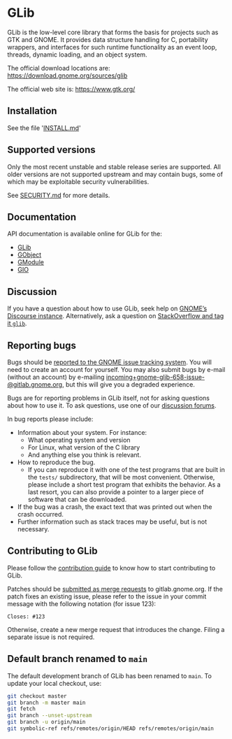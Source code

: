# GLib

GLib is the low-level core library that forms the basis for projects such
as GTK and GNOME. It provides data structure handling for C, portability
wrappers, and interfaces for such runtime functionality as an event loop,
threads, dynamic loading, and an object system.

The official download locations are:
  <https://download.gnome.org/sources/glib>

The official web site is:
  <https://www.gtk.org/>

## Installation

See the file '[INSTALL.md](INSTALL.md)'

## Supported versions

Only the most recent unstable and stable release series are supported. All
older versions are not supported upstream and may contain bugs, some of
which may be exploitable security vulnerabilities.

See [SECURITY.md](SECURITY.md) for more details.

## Documentation

API documentation is available online for GLib for the:
 * [GLib](https://docs.gtk.org/glib/)
 * [GObject](https://docs.gtk.org/gobject/)
 * [GModule](https://docs.gtk.org/gmodule/)
 * [GIO](https://docs.gtk.org/gio/)

## Discussion

If you have a question about how to use GLib, seek help on [GNOME’s Discourse
instance](https://discourse.gnome.org/tags/glib). Alternatively, ask a question
on [StackOverflow and tag it `glib`](https://stackoverflow.com/questions/tagged/glib).

## Reporting bugs

Bugs should be [reported to the GNOME issue tracking system](https://gitlab.gnome.org/GNOME/glib/issues/new).
You will need to create an account for yourself. You may also submit bugs by
e-mail (without an account) by e-mailing <incoming+gnome-glib-658-issue-@gitlab.gnome.org>,
but this will give you a degraded experience.

Bugs are for reporting problems in GLib itself, not for asking questions about
how to use it. To ask questions, use one of our [discussion forums](#discussion).

In bug reports please include:

* Information about your system. For instance:
  * What operating system and version
  * For Linux, what version of the C library
  * And anything else you think is relevant.
* How to reproduce the bug.
  * If you can reproduce it with one of the test programs that are built
  in the `tests/` subdirectory, that will be most convenient.  Otherwise,
  please include a short test program that exhibits the behavior.
  As a last resort, you can also provide a pointer to a larger piece
  of software that can be downloaded.
* If the bug was a crash, the exact text that was printed out
  when the crash occurred.
* Further information such as stack traces may be useful, but
  is not necessary.

## Contributing to GLib

Please follow the [contribution guide](./CONTRIBUTING.md) to know how to
start contributing to GLib.

Patches should be [submitted as merge requests](https://gitlab.gnome.org/GNOME/glib/-/merge_requests/new)
to gitlab.gnome.org. If the patch fixes an existing issue, please refer to the
issue in your commit message with the following notation (for issue 123):
```
Closes: #123
```

Otherwise, create a new merge request that introduces the change. Filing a
separate issue is not required.

## Default branch renamed to `main`

The default development branch of GLib has been renamed to `main`. To update
your local checkout, use:
```sh
git checkout master
git branch -m master main
git fetch
git branch --unset-upstream
git branch -u origin/main
git symbolic-ref refs/remotes/origin/HEAD refs/remotes/origin/main
```
